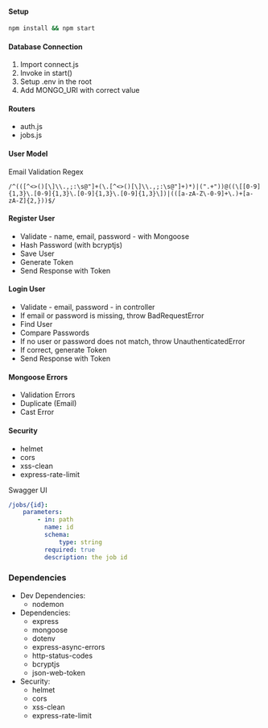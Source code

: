 #### Setup

```bash
npm install && npm start
```

#### Database Connection

1. Import connect.js
2. Invoke in start()
3. Setup .env in the root
4. Add MONGO_URI with correct value

#### Routers

-   auth.js
-   jobs.js

#### User Model

Email Validation Regex

```regex
/^(([^<>()[\]\\.,;:\s@"]+(\.[^<>()[\]\\.,;:\s@"]+)*)|(".+"))@((\[[0-9]{1,3}\.[0-9]{1,3}\.[0-9]{1,3}\.[0-9]{1,3}\])|(([a-zA-Z\-0-9]+\.)+[a-zA-Z]{2,}))$/
```

#### Register User

-   Validate - name, email, password - with Mongoose
-   Hash Password (with bcryptjs)
-   Save User
-   Generate Token
-   Send Response with Token

#### Login User

-   Validate - email, password - in controller
-   If email or password is missing, throw BadRequestError
-   Find User
-   Compare Passwords
-   If no user or password does not match, throw UnauthenticatedError
-   If correct, generate Token
-   Send Response with Token

#### Mongoose Errors

-   Validation Errors
-   Duplicate (Email)
-   Cast Error

#### Security

-   helmet
-   cors
-   xss-clean
-   express-rate-limit

Swagger UI

```yaml
/jobs/{id}:
    parameters:
        - in: path
          name: id
          schema:
              type: string
          required: true
          description: the job id
```

### Dependencies

-   Dev Dependencies:
    -   nodemon
-   Dependencies:
    -   express
    -   mongoose
    -   dotenv
    -   express-async-errors
    -   http-status-codes
    -   bcryptjs
    -   json-web-token
-   Security:
    -   helmet
    -   cors
    -   xss-clean
    -   express-rate-limit
